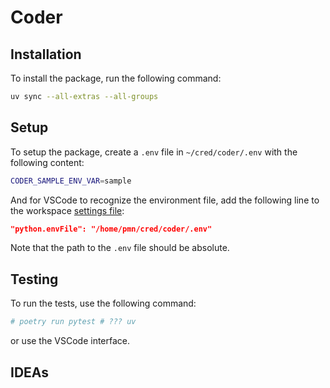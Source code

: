 # Coder

## Installation

To install the package, run the following command:

```bash
uv sync --all-extras --all-groups
```

## Setup

To setup the package, create a `.env` file in `~/cred/coder/.env` with the following content:

```bash
CODER_SAMPLE_ENV_VAR=sample
```

And for VSCode to recognize the environment file, add the following line to the
workspace [settings file](.vscode/settings.json):

```json
"python.envFile": "/home/pmn/cred/coder/.env"
```

Note that the path to the `.env` file should be absolute.

## Testing

To run the tests, use the following command:

```bash
# poetry run pytest # ??? uv
```

or use the VSCode interface.

## IDEAs
